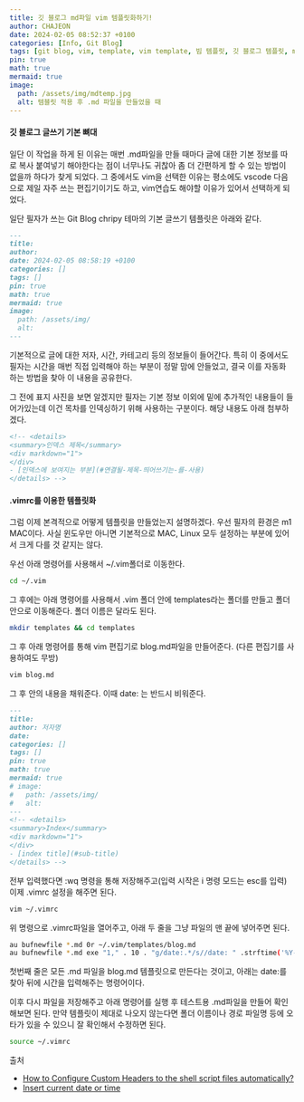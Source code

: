 ```yaml
---
title: 깃 블로그 md파일 vim 템플릿화하기! 
author: CHAJEON
date: 2024-02-05 08:52:37 +0100
categories: [Info, Git Blog]
tags: [git blog, vim, template, vim template, 빔 템플릿, 깃 블로그 템플릿, md 파일 템플릿]
pin: true
math: true
mermaid: true
image:
  path: /assets/img/mdtemp.jpg
  alt: 템블릿 적용 후 .md 파일을 만들었을 때
---
```

<!-- <details>
<summary>Index</summary>
<div markdown="1">
</div>
- [깃 블로그 글쓰기 기본 뼈대](#깃-블로그-글쓰기-기본-뼈대)
- [.vimrc를 이용한 템플릿화](#.vimrc를-이용한-템플릿화)
</details> -->

#### 깃 블로그 글쓰기 기본 뼈대
일단 이 작업을 하게 된 이유는 매번 .md파일을 만들 때마다 글에 대한 기본 정보를 따로 복사 붙여넣기 해야한다는 점이 너무나도 귀찮아 좀 더 간편하게 할 수 있는 방법이 없을까 하다가 찾게 되었다.
그 중에서도 vim을 선택한 이유는 평소에도 vscode 다음으로 제일 자주 쓰는 편집기이기도 하고, vim연습도 해야할 이유가 있어서 선택하게 되었다.

일단 필자가 쓰는 Git Blog chripy 테마의 기본 글쓰기 템플릿은 아래와 같다.

```md
---
title:
author:
date: 2024-02-05 08:58:19 +0100
categories: []
tags: []
pin: true
math: true
mermaid: true
image:
  path: /assets/img/
  alt:
---
```

기본적으로 글에 대한 저자, 시간, 카테고리 등의 정보들이 들어간다. 특히 이 중에서도 필자는 시간을 매번 직접 입력해야 하는 부분이 정말 맘에 안들었고, 결국 이를 자동화 하는 방법을 찾아 이 내용을 공유한다.

그 전에 표지 사진을 보면 알겠지만 필자는 기본 정보 이외에 밑에 추가적인 내용들이 들어가있는데 이건 목차를 인덱싱하기 위해 사용하는 구분이다. 해당 내용도 아래 첨부하겠다.

```md
<!-- <details>
<summary>인덱스 제목</summary>
<div markdown="1">
</div>
- [인덱스에 보여지는 부분](#연결될-제목-띄어쓰기는-를-사용)
</details> -->
```

#### .vimrc를 이용한 템플릿화
그럼 이제 본격적으로 어떻게 템플릿을 만들었는지 설명하겠다. 우선 필자의 환경은 m1 MAC이다. 사실 윈도우만 아니면 기본적으로 MAC, Linux 모두 설정하는 부분에 있어서 크게 다를 것 같지는 않다.

우선 아래 명령어를 사용해서 ~/.vim폴더로 이동한다.
```bash
cd ~/.vim
```

그 후에는 아래 명령어를 사용해서 .vim 폴더 안에 templates라는 폴더를 만들고 폴더 안으로 이동해준다. 폴더 이름은 달라도 된다.
```bash
mkdir templates && cd templates
```

그 후 아래 명령어를 통해 vim 편집기로 blog.md파일을 만들어준다. (다른 편집기를 사용하여도 무방)
```bash
vim blog.md
```

그 후 안의 내용을 채워준다. 이때 date: 는 반드시 비워준다.

```md
---
title:
author: 저자명
date:
categories: []
tags: []
pin: true
math: true
mermaid: true
# image:
#   path: /assets/img/
#   alt:
---
<!-- <details>
<summary>Index</summary>
<div markdown="1">
</div>
- [index title](#sub-title)
</details> -->
```

전부 입력했다면 :wq 명령을 통해 저장해주고(입력 시작은 i 명령 모드는 esc를 입력)
이제 .vimrc 설정을 해주면 된다.

```bash
vim ~/.vimrc
```

위 명령으로 .vimrc파일을 열어주고, 아래 두 줄을 그냥 파일의 맨 끝에 넣어주면 된다.

```bash
au bufnewfile *.md 0r ~/.vim/templates/blog.md
au bufnewfile *.md exe "1," . 10 . "g/date:.*/s//date: " .strftime('%Y-%m-%d %T %z')
```

첫번째 줄은 모든 .md 파일을 blog.md 템플릿으로 만든다는 것이고, 아래는 date:를 찾아 뒤에 시간을 입력해주는 명령어이다.

이후 다시 파일을 저장해주고 아래 명령어를 실행 후 테스트용 .md파일을 만들어 확인해보면 된다.
만약 템플릿이 제대로 나오지 않는다면 폴더 이름이나 경로 파일명 등에 오타가 있을 수 있으니 잘 확인해서 수정하면 된다.

```bash
source ~/.vimrc
```



출처
- [How to Configure Custom Headers to the shell script files automatically?](https://medium.com/@venumadhav888/how-to-configure-custom-headers-to-the-shell-script-files-automatically-a2d53aa4d0d2)
- [Insert current date or time](https://vim.fandom.com/wiki/Insert_current_date_or_time)
